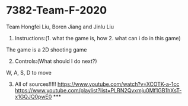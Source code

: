 # 7382-Team-F-2020
Team Hongfei Liu, Boren Jiang and Jinlu Liu


1. Instructions:(1. what the game is, how 2. what can i do in this game)
  
  The game is a 2D shooting game
  
2. Controls:(What should I do next?)

  W, A, S, D to move

3. All of sources!!!!!
  https://www.youtube.com/watch?v=XCOTK-a-1cc
  https://www.youtube.com/playlist?list=PLRN2Qvxmju0Mf1GB1hXsT-x1GQJQ0pwE0 ***
